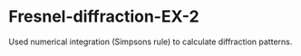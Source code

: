 # Fresnel-diffraction-EX-2
Used numerical integration (Simpsons rule) to calculate diffraction patterns.
